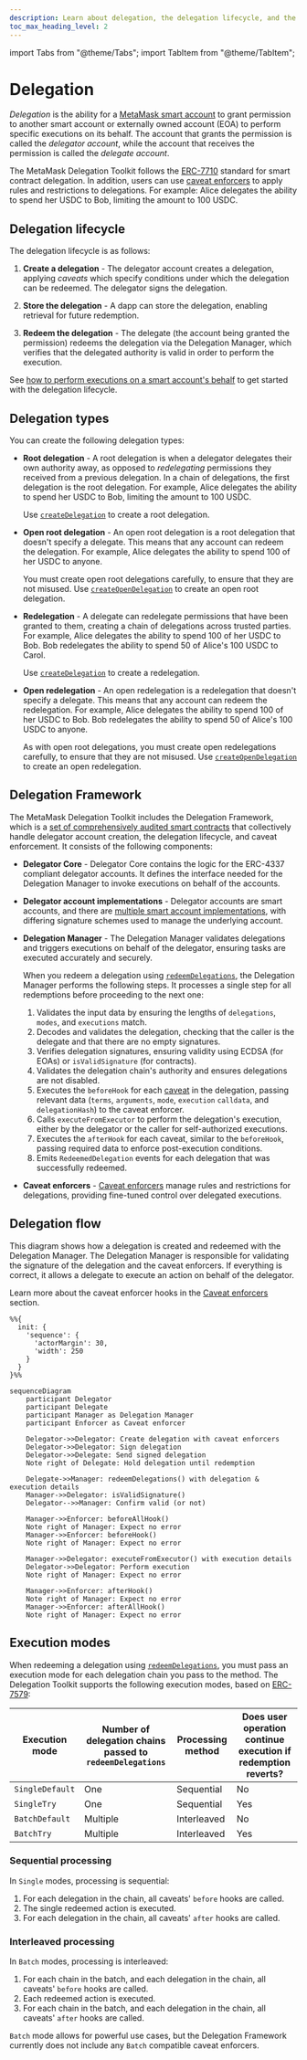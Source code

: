 ```yaml
---
description: Learn about delegation, the delegation lifecycle, and the Delegation Framework.
toc_max_heading_level: 2
---
```


import Tabs from "@theme/Tabs"; 
import TabItem from "@theme/TabItem";

# Delegation

*Delegation* is the ability for a [MetaMask smart account](../smart-accounts.md) to grant permission to another smart account
or externally owned account (EOA) to perform specific executions on its behalf.
The account that grants the permission is called the *delegator account*, while the account that receives the permission
is called the *delegate account*.

The MetaMask Delegation Toolkit follows the [ERC-7710](https://eips.ethereum.org/EIPS/eip-7710) standard for smart contract delegation.
In addition, users can use [caveat enforcers](caveat-enforcers.md) to apply rules and restrictions to delegations.
For example: Alice delegates the ability to spend her USDC to Bob, limiting the amount to 100 USDC.

## Delegation lifecycle

The delegation lifecycle is as follows:

1. **Create a delegation** - The delegator account creates a delegation, applying *caveats* which specify conditions under which the delegation can be redeemed.
  The delegator signs the delegation.

3. **Store the delegation** - A dapp can store the delegation, enabling retrieval for future redemption.

4. **Redeem the delegation** - The delegate (the account being granted the permission) redeems the delegation via the Delegation Manager,
   which verifies that the delegated authority is valid in order to perform the execution.

See [how to perform executions on a smart account's behalf](../../guides/delegation/execute-on-smart-accounts-behalf.md) to get started with the delegation lifecycle.

## Delegation types

You can create the following delegation types:

- **Root delegation** - A root delegation is when a delegator delegates their own authority away, as opposed to *redelegating* permissions they received from a previous delegation.
  In a chain of delegations, the first delegation is the root delegation.
  For example, Alice delegates the ability to spend her USDC to Bob, limiting the amount to 100 USDC.

  Use [`createDelegation`](../../reference/delegation/delegation-api.md#createdelegation) to create a root delegation.

- **Open root delegation** - An open root delegation is a root delegation that doesn't specify a delegate.
  This means that any account can redeem the delegation.
  For example, Alice delegates the ability to spend 100 of her USDC to anyone.

  You must create open root delegations carefully, to ensure that they are not misused.
  Use [`createOpenDelegation`](../../reference/delegation/delegation-api.md#createopendelegation) to create an open root delegation.

- **Redelegation** - A delegate can redelegate permissions that have been granted to them, creating a chain of delegations across trusted parties.
  For example, Alice delegates the ability to spend 100 of her USDC to Bob.
  Bob redelegates the ability to spend 50 of Alice's 100 USDC to Carol.

  Use [`createDelegation`](../../reference/delegation/delegation-api.md#createdelegation) to create a redelegation.

- **Open redelegation** - An open redelegation is a redelegation that doesn't specify a delegate.
  This means that any account can redeem the redelegation.
  For example, Alice delegates the ability to spend 100 of her USDC to Bob.
  Bob redelegates the ability to spend 50 of Alice's 100 USDC to anyone.

  As with open root delegations, you must create open redelegations carefully, to ensure that they are not misused.
  Use [`createOpenDelegation`](../../reference/delegation/delegation-api.md#createopendelegation) to create an open redelegation.

## Delegation Framework

The MetaMask Delegation Toolkit includes the Delegation Framework, which is a
[set of comprehensively audited smart contracts](https://github.com/MetaMask/delegation-framework) that
collectively handle delegator account creation, the delegation lifecycle,
and caveat enforcement.
It consists of the following components:

- **Delegator Core** - Delegator Core contains the logic for the ERC-4337 compliant delegator accounts.
  It defines the interface needed for the Delegation Manager to invoke executions on behalf of the accounts.

- **Delegator account implementations** - Delegator accounts are smart accounts, and there are [multiple smart account implementations](../smart-accounts.md#smart-account-implementation-types),
  with differing signature schemes used to manage the underlying account.

- **Delegation Manager** - The Delegation Manager validates delegations and triggers executions
  on behalf of the delegator, ensuring tasks are executed accurately and securely.

  When you redeem a delegation using [`redeemDelegations`](../../reference/delegation/delegation-api.md#redeemdelegations), the Delegation Manager performs the following steps.
  It processes a single step for all redemptions before proceeding to the next one:
  
  1. Validates the input data by ensuring the lengths of `delegations`, `modes`, and
     `executions` match.
  2. Decodes and validates the delegation, checking that the caller is the delegate
     and that there are no empty signatures.
  3. Verifies delegation signatures, ensuring validity using ECDSA (for EOAs) or
     `isValidSignature` (for contracts).
  4. Validates the delegation chain's authority and ensures delegations are not disabled.
  5. Executes the `beforeHook` for each [caveat](caveat-enforcers.md) in the delegation, passing relevant data (`terms`,
     `arguments`, `mode`, `execution` `calldata`, and `delegationHash`) to the caveat enforcer.
  6. Calls `executeFromExecutor` to perform the delegation's execution, either by the delegator or
     the caller for self-authorized executions.
  7. Executes the `afterHook` for each caveat, similar to the `beforeHook`, passing required data
     to enforce post-execution conditions.
  8. Emits `RedeemedDelegation` events for each delegation that was successfully redeemed.

- **Caveat enforcers** - [Caveat enforcers](caveat-enforcers.md) manage rules and restrictions for delegations,
  providing fine-tuned control over delegated executions.

## Delegation flow

This diagram shows how a delegation is created and redeemed with the Delegation Manager.
The Delegation Manager is responsible for validating the signature of the delegation and the caveat enforcers.
If everything is correct, it allows a delegate to execute an action on behalf of the delegator.

Learn more about the caveat enforcer hooks in the [Caveat enforcers](caveat-enforcers.md) section.

```mermaid
%%{
  init: {
    'sequence': {
      'actorMargin': 30,
      'width': 250
    }
  }
}%%

sequenceDiagram
    participant Delegator
    participant Delegate
    participant Manager as Delegation Manager
    participant Enforcer as Caveat enforcer

    Delegator->>Delegator: Create delegation with caveat enforcers
    Delegator->>Delegator: Sign delegation
    Delegator->>Delegate: Send signed delegation
    Note right of Delegate: Hold delegation until redemption

    Delegate->>Manager: redeemDelegations() with delegation & execution details
    Manager->>Delegator: isValidSignature()
    Delegator-->>Manager: Confirm valid (or not)

    Manager->>Enforcer: beforeAllHook()
    Note right of Manager: Expect no error
    Manager->>Enforcer: beforeHook()
    Note right of Manager: Expect no error

    Manager->>Delegator: executeFromExecutor() with execution details
    Delegator->>Delegator: Perform execution
    Note right of Manager: Expect no error

    Manager->>Enforcer: afterHook()
    Note right of Manager: Expect no error
    Manager->>Enforcer: afterAllHook()
    Note right of Manager: Expect no error
```

## Execution modes

When redeeming a delegation using [`redeemDelegations`](../../reference/delegation/delegation-api.md#redeemdelegations), you must pass an execution mode for each delegation chain you pass to the method.
The Delegation Toolkit supports the following execution modes, based on [ERC-7579](https://erc7579.com/):

| Execution mode | Number of delegation chains passed to `redeemDelegations` | Processing method | Does user operation continue execution if redemption reverts? |
|--|--|--|--|
| `SingleDefault` | One      | Sequential  | No  |
| `SingleTry`     | One      | Sequential  | Yes |
| `BatchDefault`  | Multiple | Interleaved | No  |
| `BatchTry`      | Multiple | Interleaved | Yes |

### Sequential processing

In `Single` modes, processing is sequential:

1. For each delegation in the chain, all caveats' `before` hooks are called.
2. The single redeemed action is executed.
3. For each delegation in the chain, all caveats' `after` hooks are called.

### Interleaved processing

In `Batch` modes, processing is interleaved:

1. For each chain in the batch, and each delegation in the chain, all caveats' `before` hooks are called.
2. Each redeemed action is executed.
3. For each chain in the batch, and each delegation in the chain, all caveats' `after` hooks are called.

`Batch` mode allows for powerful use cases, but the Delegation Framework currently does not include any `Batch` compatible caveat enforcers.
